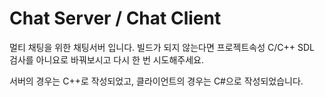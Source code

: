 # Chat Server / Chat Client
멀티 채팅을 위한 채팅서버 입니다.
빌드가 되지 않는다면 프로젝트속성 C/C++ SDL 검사를 아니요로 바꿔보시고 다시 한 번 시도해주세요.

서버의 경우는 C++로 작성되었고,
클라이언트의 경우는 C#으로 작성되었습니다.
